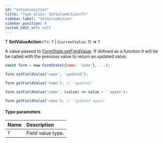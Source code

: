 ```yaml
---
id: "setvalueaction"
title: "Type alias: SetValueAction<T>"
sidebar_label: "SetValueAction"
sidebar_position: 0
custom_edit_url: null
---
```


Ƭ **SetValueAction**<`T`\>: `T` \| (`currentValue`: `T`) => `T`

A value passed to [FormState.setFieldValue](../classes/formstate.md#setfieldvalue). If defined as a function
it will be be called with the previous value to return an updated value.

```js
const form = new FormState({name: 'name'}, ...);

form.setFieldValue('name', 'updated');

form.getFieldValue('name'); // 'updated'

form.setFieldValue('name', (value) => value + ' again');

form.getFieldValue('name'); // 'updated again'
```

#### Type parameters

| Name | Description |
| :------ | :------ |
| `T` | Field value type. |

